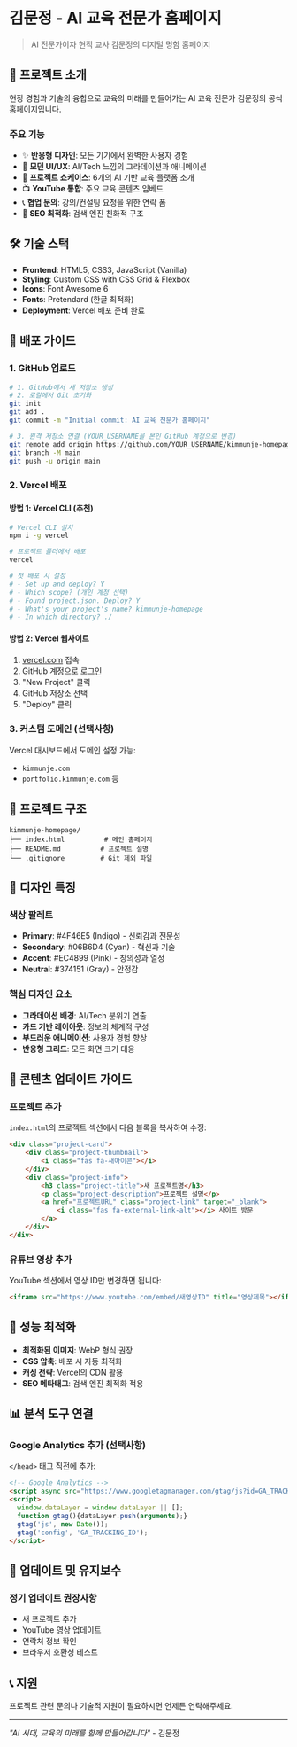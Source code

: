 # 김문정 - AI 교육 전문가 홈페이지

> AI 전문가이자 현직 교사 김문정의 디지털 명함 홈페이지

## 🎯 프로젝트 소개

현장 경험과 기술의 융합으로 교육의 미래를 만들어가는 AI 교육 전문가 김문정의 공식 홈페이지입니다.

### 주요 기능
- ✨ **반응형 디자인**: 모든 기기에서 완벽한 사용자 경험
- 🎨 **모던 UI/UX**: AI/Tech 느낌의 그라데이션과 애니메이션
- 🚀 **프로젝트 쇼케이스**: 6개의 AI 기반 교육 플랫폼 소개
- 📺 **YouTube 통합**: 주요 교육 콘텐츠 임베드
- 📞 **협업 문의**: 강의/컨설팅 요청을 위한 연락 폼
- 🎯 **SEO 최적화**: 검색 엔진 친화적 구조

## 🛠️ 기술 스택

- **Frontend**: HTML5, CSS3, JavaScript (Vanilla)
- **Styling**: Custom CSS with CSS Grid & Flexbox
- **Icons**: Font Awesome 6
- **Fonts**: Pretendard (한글 최적화)
- **Deployment**: Vercel 배포 준비 완료

## 🚀 배포 가이드

### 1. GitHub 업로드

```bash
# 1. GitHub에서 새 저장소 생성
# 2. 로컬에서 Git 초기화
git init
git add .
git commit -m "Initial commit: AI 교육 전문가 홈페이지"

# 3. 원격 저장소 연결 (YOUR_USERNAME을 본인 GitHub 계정으로 변경)
git remote add origin https://github.com/YOUR_USERNAME/kimmunje-homepage.git
git branch -M main
git push -u origin main
```

### 2. Vercel 배포

#### 방법 1: Vercel CLI (추천)
```bash
# Vercel CLI 설치
npm i -g vercel

# 프로젝트 폴더에서 배포
vercel

# 첫 배포 시 설정
# - Set up and deploy? Y
# - Which scope? (개인 계정 선택)
# - Found project.json. Deploy? Y
# - What's your project's name? kimmunje-homepage
# - In which directory? ./
```

#### 방법 2: Vercel 웹사이트
1. [vercel.com](https://vercel.com) 접속
2. GitHub 계정으로 로그인
3. "New Project" 클릭
4. GitHub 저장소 선택
5. "Deploy" 클릭

### 3. 커스텀 도메인 (선택사항)
Vercel 대시보드에서 도메인 설정 가능:
- `kimmunje.com`
- `portfolio.kimmunje.com` 등

## 📁 프로젝트 구조

```
kimmunje-homepage/
├── index.html          # 메인 홈페이지
├── README.md          # 프로젝트 설명
└── .gitignore         # Git 제외 파일
```

## 🎨 디자인 특징

### 색상 팔레트
- **Primary**: #4F46E5 (Indigo) - 신뢰감과 전문성
- **Secondary**: #06B6D4 (Cyan) - 혁신과 기술
- **Accent**: #EC4899 (Pink) - 창의성과 열정
- **Neutral**: #374151 (Gray) - 안정감

### 핵심 디자인 요소
- **그라데이션 배경**: AI/Tech 분위기 연출
- **카드 기반 레이아웃**: 정보의 체계적 구성
- **부드러운 애니메이션**: 사용자 경험 향상
- **반응형 그리드**: 모든 화면 크기 대응

## 📝 콘텐츠 업데이트 가이드

### 프로젝트 추가
`index.html`의 프로젝트 섹션에서 다음 블록을 복사하여 수정:

```html
<div class="project-card">
    <div class="project-thumbnail">
        <i class="fas fa-새아이콘"></i>
    </div>
    <div class="project-info">
        <h3 class="project-title">새 프로젝트명</h3>
        <p class="project-description">프로젝트 설명</p>
        <a href="프로젝트URL" class="project-link" target="_blank">
            <i class="fas fa-external-link-alt"></i> 사이트 방문
        </a>
    </div>
</div>
```

### 유튜브 영상 추가
YouTube 섹션에서 영상 ID만 변경하면 됩니다:

```html
<iframe src="https://www.youtube.com/embed/새영상ID" title="영상제목"></iframe>
```

## 🔧 성능 최적화

- **최적화된 이미지**: WebP 형식 권장
- **CSS 압축**: 배포 시 자동 최적화
- **캐싱 전략**: Vercel의 CDN 활용
- **SEO 메타태그**: 검색 엔진 최적화 적용

## 📊 분석 도구 연결

### Google Analytics 추가 (선택사항)
`</head>` 태그 직전에 추가:

```html
<!-- Google Analytics -->
<script async src="https://www.googletagmanager.com/gtag/js?id=GA_TRACKING_ID"></script>
<script>
  window.dataLayer = window.dataLayer || [];
  function gtag(){dataLayer.push(arguments);}
  gtag('js', new Date());
  gtag('config', 'GA_TRACKING_ID');
</script>
```

## 🔄 업데이트 및 유지보수

### 정기 업데이트 권장사항
- 새 프로젝트 추가
- YouTube 영상 업데이트
- 연락처 정보 확인
- 브라우저 호환성 테스트

## 📞 지원

프로젝트 관련 문의나 기술적 지원이 필요하시면 언제든 연락해주세요.

---

*"AI 시대, 교육의 미래를 함께 만들어갑니다"* - 김문정